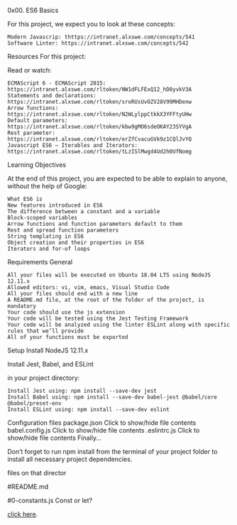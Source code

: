 0x00. ES6 Basics

For this project, we expect you to look at these concepts:

    Modern Javascrip: thttps://intranet.alxswe.com/concepts/541
    Software Linter: https://intranet.alxswe.com/concepts/542

Resources For this project: 

Read or watch:

    ECMAScript 6 - ECMAScript 2015: https://intranet.alxswe.com/rltoken/NW1dFLFExQ12_hD8yvkV3A
    Statements and declarations: https://intranet.alxswe.com/rltoken/sroRUsUvOZV28V99MHDenw
    Arrow functions: https://intranet.alxswe.com/rltoken/N2WLylppCtkkX3YFFtyUHw
    Default parameters: https://intranet.alxswe.com/rltoken/kbw9gMO6sdeOKAY23SYVgA
    Rest parameter: https://intranet.alxswe.com/rltoken/erZfCvacuGVk9z1CQlJvYQ
    Javascript ES6 — Iterables and Iterators: https://intranet.alxswe.com/rltoken/tLzISlMwgd4Ud2h0UfNomg

Learning Objectives

At the end of this project, you are expected to be able to explain to anyone, without the help of Google:

    What ES6 is
    New features introduced in ES6
    The difference between a constant and a variable
    Block-scoped variables
    Arrow functions and function parameters default to them
    Rest and spread function parameters
    String templating in ES6
    Object creation and their properties in ES6
    Iterators and for-of loops

Requirements
General

    All your files will be executed on Ubuntu 18.04 LTS using NodeJS 12.11.x
    Allowed editors: vi, vim, emacs, Visual Studio Code
    All your files should end with a new line
    A README.md file, at the root of the folder of the project, is mandatory
    Your code should use the js extension
    Your code will be tested using the Jest Testing Framework
    Your code will be analyzed using the linter ESLint along with specific rules that we’ll provide
    All of your functions must be exported

Setup
Install NodeJS 12.11.x

Install Jest, Babel, and ESLint

in your project directory:

    Install Jest using: npm install --save-dev jest
    Install Babel using: npm install --save-dev babel-jest @babel/core @babel/preset-env
    Install ESLint using: npm install --save-dev eslint

Configuration files
package.json
Click to show/hide file contents
babel.config.js
Click to show/hide file contents
.eslintrc.js
Click to show/hide file contents
Finally…

Don’t forget to run npm install from the terminal of your project folder to install all necessary project dependencies.

files on that director

#README.md

#0-constants.js
Const or let? 

[click here](1block-scoped.js).
